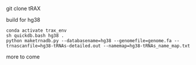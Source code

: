 git clone tRAX

build for hg38
```
conda activate trax_env
sh quickdb.bash hg38 .
python maketrnadb.py --databasename=hg38 --genomefile=genome.fa --trnascanfile=hg38-tRNAs-detailed.out --namemap=hg38-tRNAs_name_map.txt
```

more to come
